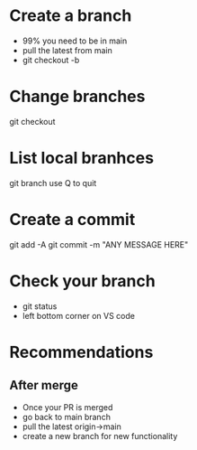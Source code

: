 # Create a branch
- 99% you need to be in main
- pull the latest from main
- git checkout -b <name>

# Change branches
git checkout <name>


# List local branhces
git branch
use Q to quit


# Create a commit
git add -A
git commit -m "ANY MESSAGE HERE"



# Check your branch
- git status
- left bottom corner on VS code



# Recommendations

## After merge
- Once your PR is merged
- go back to main branch
- pull the latest origin->main
- create a new branch for new functionality